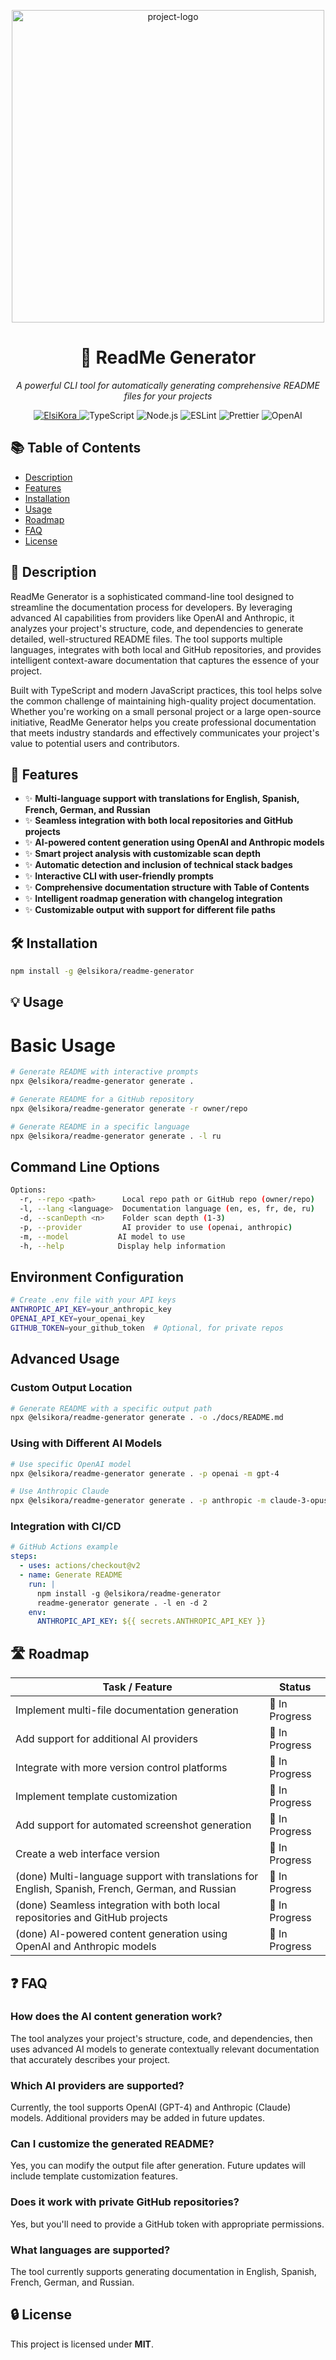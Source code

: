 <p align="center">
  <img src="https://6jft62zmy9nx2oea.public.blob.vercel-storage.com/readmegenerator-TuPz6OHqMeOzHujeclsr8xhWR9G7Cg.png" width="500" alt="project-logo">
</p>
<h1 align="center">📝 ReadMe Generator</h1>
<p align="center"><em>A powerful CLI tool for automatically generating comprehensive README files for your projects</em></p>

<p align="center">
    <a aria-label="ElsiKora logo" href="https://elsikora.com">
  <img src="https://img.shields.io/badge/MADE%20BY%20ElsiKora-333333.svg?style=for-the-badge" alt="ElsiKora">
</a> <img src="https://img.shields.io/badge/TypeScript-3178C6.svg?style=for-the-badge&logo=typescript&logoColor=white" alt="TypeScript"> <img src="https://img.shields.io/badge/Node.js-339933.svg?style=for-the-badge&logo=nodejs&logoColor=white" alt="Node.js"> <img src="https://img.shields.io/badge/ESLint-4B32C3.svg?style=for-the-badge&logo=eslint&logoColor=white" alt="ESLint"> <img src="https://img.shields.io/badge/Prettier-F7B93E.svg?style=for-the-badge&logo=prettier&logoColor=black" alt="Prettier"> <img src="https://img.shields.io/badge/OpenAI-412991.svg?style=for-the-badge&logo=openai&logoColor=white" alt="OpenAI">
</p>

## 📚 Table of Contents

- [Description](#-description)
- [Features](#-features)
- [Installation](#-installation)
- [Usage](#-usage)
- [Roadmap](#-roadmap)
- [FAQ](#-faq)
- [License](#-license)

## 📖 Description

ReadMe Generator is a sophisticated command-line tool designed to streamline the documentation process for developers. By leveraging advanced AI capabilities from providers like OpenAI and Anthropic, it analyzes your project's structure, code, and dependencies to generate detailed, well-structured README files. The tool supports multiple languages, integrates with both local and GitHub repositories, and provides intelligent context-aware documentation that captures the essence of your project.

Built with TypeScript and modern JavaScript practices, this tool helps solve the common challenge of maintaining high-quality project documentation. Whether you're working on a small personal project or a large open-source initiative, ReadMe Generator helps you create professional documentation that meets industry standards and effectively communicates your project's value to potential users and contributors.

## 🚀 Features

- ✨ **Multi-language support with translations for English, Spanish, French, German, and Russian**
- ✨ **Seamless integration with both local repositories and GitHub projects**
- ✨ **AI-powered content generation using OpenAI and Anthropic models**
- ✨ **Smart project analysis with customizable scan depth**
- ✨ **Automatic detection and inclusion of technical stack badges**
- ✨ **Interactive CLI with user-friendly prompts**
- ✨ **Comprehensive documentation structure with Table of Contents**
- ✨ **Intelligent roadmap generation with changelog integration**
- ✨ **Customizable output with support for different file paths**

## 🛠 Installation

```bash
npm install -g @elsikora/readme-generator
```

## 💡 Usage

# Basic Usage

```bash
# Generate README with interactive prompts
npx @elsikora/readme-generator generate .

# Generate README for a GitHub repository
npx @elsikora/readme-generator generate -r owner/repo

# Generate README in a specific language
npx @elsikora/readme-generator generate . -l ru
```

## Command Line Options

```bash
Options:
  -r, --repo <path>      Local repo path or GitHub repo (owner/repo)
  -l, --lang <language>  Documentation language (en, es, fr, de, ru)
  -d, --scanDepth <n>    Folder scan depth (1-3)
  -p, --provider         AI provider to use (openai, anthropic)
  -m, --model           AI model to use
  -h, --help            Display help information
```

## Environment Configuration

```bash
# Create .env file with your API keys
ANTHROPIC_API_KEY=your_anthropic_key
OPENAI_API_KEY=your_openai_key
GITHUB_TOKEN=your_github_token  # Optional, for private repos
```

## Advanced Usage

### Custom Output Location

```bash
# Generate README with a specific output path
npx @elsikora/readme-generator generate . -o ./docs/README.md
```

### Using with Different AI Models

```bash
# Use specific OpenAI model
npx @elsikora/readme-generator generate . -p openai -m gpt-4

# Use Anthropic Claude
npx @elsikora/readme-generator generate . -p anthropic -m claude-3-opus
```

### Integration with CI/CD

```yaml
# GitHub Actions example
steps:
  - uses: actions/checkout@v2
  - name: Generate README
    run: |
      npm install -g @elsikora/readme-generator
      readme-generator generate . -l en -d 2
    env:
      ANTHROPIC_API_KEY: ${{ secrets.ANTHROPIC_API_KEY }}
```

## 🛣 Roadmap

| Task / Feature                                                                                    | Status         |
| ------------------------------------------------------------------------------------------------- | -------------- |
| Implement multi-file documentation generation                                                     | 🚧 In Progress |
| Add support for additional AI providers                                                           | 🚧 In Progress |
| Integrate with more version control platforms                                                     | 🚧 In Progress |
| Implement template customization                                                                  | 🚧 In Progress |
| Add support for automated screenshot generation                                                   | 🚧 In Progress |
| Create a web interface version                                                                    | 🚧 In Progress |
| (done) Multi-language support with translations for English, Spanish, French, German, and Russian | 🚧 In Progress |
| (done) Seamless integration with both local repositories and GitHub projects                      | 🚧 In Progress |
| (done) AI-powered content generation using OpenAI and Anthropic models                            | 🚧 In Progress |

## ❓ FAQ

### How does the AI content generation work?

The tool analyzes your project's structure, code, and dependencies, then uses advanced AI models to generate contextually relevant documentation that accurately describes your project.

### Which AI providers are supported?

Currently, the tool supports OpenAI (GPT-4) and Anthropic (Claude) models. Additional providers may be added in future updates.

### Can I customize the generated README?

Yes, you can modify the output file after generation. Future updates will include template customization features.

### Does it work with private GitHub repositories?

Yes, but you'll need to provide a GitHub token with appropriate permissions.

### What languages are supported?

The tool currently supports generating documentation in English, Spanish, French, German, and Russian.

## 🔒 License

This project is licensed under **MIT**.
